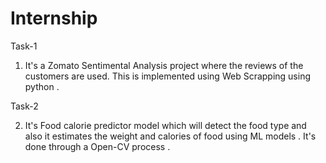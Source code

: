 # Internship

Task-1
1) It's a Zomato Sentimental Analysis project where the reviews of the customers are used. This is implemented using Web Scrapping using python .

Task-2

2) It's Food calorie predictor model which will detect the food type and also it estimates the weight and calories of food using ML models . It's done through a Open-CV process .
